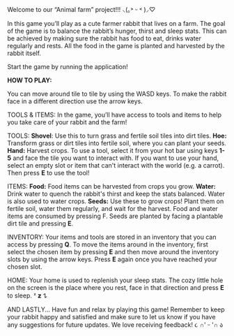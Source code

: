Welcome to our “Animal farm” project!!! ⸜(｡˃ ᵕ ˂ )⸝♡

In this game you’ll play as a cute farmer rabbit that lives on a farm. The goal of the game is to balance the rabbit’s hunger,
thirst and sleep stats. This can be achieved by making sure the rabbit has food to eat, drinks water regularly and rests.
All the food in the game is planted and harvested by the rabbit itself.

Start the game by running the application!

**HOW TO PLAY:**

You can move around tile to tile by using the WASD keys. To make the rabbit face in a different direction use the arrow keys.

TOOLS & ITEMS:
In the game, you’ll have access to tools and items to help you take care of your rabbit and the farm!

TOOLS:
**Shovel**: Use this to turn grass and fertile soil tiles into dirt tiles.
**Hoe:** Transform grass or dirt tiles into fertile soil, where you can plant your seeds.
**Hand:** Harvest crops.
To use a tool, select it from your hot bar using keys **1-5** and face the tile you want to interact with. If you want to use your hand, select an empty slot or item that can't interact with the world (e.g. a carrot).
Then press **E** to use the tool!

ITEMS:
**Food:** Food items can be harvested from crops you grow.
**Water:** Drink water to quench the rabbit's thirst and keep the stats balanced. Water is also used to water crops.
**Seeds:** Use these to grow crops! Plant them on fertile soil, water them regularly, and wait for the harvest.
Food and water items are consumed by pressing F.
Seeds are planted by facing a plantable dirt tile and pressing **E**.

INVENTORY:
Your items and tools are stored in an inventory that you can access by pressing **Q**. To move the items around in the inventory, first select the chosen item
by pressing **E** and then move around the inventory slots by using the arrow keys. Press **E** again once you have reached your chosen slot.

HOME:
Your home is used to replenish your sleep stats. The cozy little hole on the screen is the place where you rest, face in that direction and press **E** to sleep. ᶻ 𝘇 𐰁

AND LASTLY...
Have fun and relax by playing this game! Remember to keep your rabbit happy and satisfied and make sure to let us know if you have any suggestions
for future updates. We love receiving feedback!  ૮ ∩' ᵕ '∩ ა
